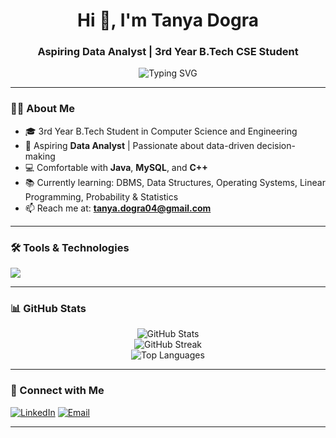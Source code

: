 <h1 align="center">Hi 👋, I'm Tanya Dogra</h1>
<h3 align="center">Aspiring Data Analyst | 3rd Year B.Tech CSE Student</h3>

<p align="center">
  <img src="https://readme-typing-svg.demolab.com?font=Fira+Code&size=20&duration=2000&pause=1000&center=true&vCenter=true&width=435&lines=Welcome+to+my+GitHub!;I+love+working+with+data+%F0%9F%93%88;Java+%7C+MySQL+%7C+C%2B%2B+Enthusiast;Currently+Exploring+DSA+%7C+ML+%7C+DBMS" alt="Typing SVG" />
</p>

---

### 👩‍💻 About Me

- 🎓 3rd Year B.Tech Student in Computer Science and Engineering  
- 🎯 Aspiring **Data Analyst** | Passionate about data-driven decision-making  
- 💻 Comfortable with **Java**, **MySQL**, and **C++**
- 📚 Currently learning: DBMS, Data Structures, Operating Systems, Linear Programming, Probability & Statistics  
- 📫 Reach me at: **tanya.dogra04@gmail.com**

---

### 🛠️ Tools & Technologies

<p align="left">
  <img src="https://skillicons.dev/icons?i=java,cpp,mysql,py,git,github,vscode,linux" />
</p>

---

### 📊 GitHub Stats

<p align="center">
  <img src="https://github-readme-stats.vercel.app/api?username=TanyaDogra04&show_icons=true&theme=tokyonight" alt="GitHub Stats" />
  <br/>
  <img src="https://github-readme-streak-stats.herokuapp.com/?user=TanyaDogra04&theme=tokyonight" alt="GitHub Streak" />
  <br/>
  <img src="https://github-readme-stats.vercel.app/api/top-langs/?username=TanyaDogra04&layout=compact&theme=tokyonight" alt="Top Languages" />
</p>

---

### 🔗 Connect with Me

[![LinkedIn](https://img.shields.io/badge/-Tanya%20Dogra-blue?style=for-the-badge&logo=Linkedin&logoColor=white)](https://www.linkedin.com/in/tanya-dogra-5a5737309)
[![Email](https://img.shields.io/badge/-tanya.dogra04@gmail.com-D14836?style=for-the-badge&logo=gmail&logoColor=white)](mailto:tanya.dogra04@gmail.com)

---



